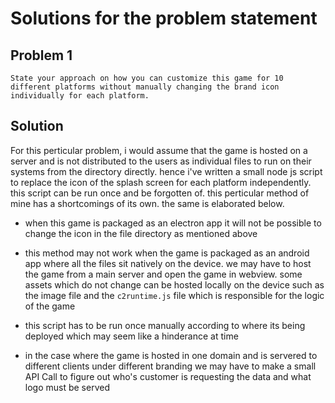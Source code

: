 # Solutions for the problem statement

## Problem 1

`State your approach on how you can customize this game for 10 different platforms without manually changing the brand icon individually for each platform.`

## Solution

For this perticular problem, i would assume that the game is hosted on a server and is not distributed to the users as individual files to run on their systems from the directory directly. hence i've written a small node js script to replace the icon of the splash screen for each platform independently. this script can be run once and be forgotten of. this perticular method of mine has a shortcomings of its own. the same is elaborated below.

* when this game is packaged as an electron app it will not be possible to change the icon in the file directory as mentioned above

* this method may not work when the game is packaged as an android app where all the files sit natively on the device. we may have to host the game from a main server and open the game in webview. some assets which do not change can be hosted locally on the device such as the image file and the `c2runtime.js` file which is responsible for the logic of the game
  
* this script has to be run once manually according to where its being deployed which may seem like a hinderance at time

* in the case where the game is hosted in one domain and is servered to different clients under different branding we may have to make a small API Call to figure out who's customer is requesting the data and what logo must be served



